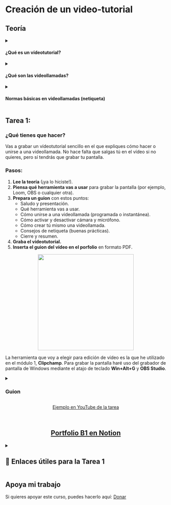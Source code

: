 # Creación de un video-tutorial


## Teoría

<details><summary><h4>¿Qué es un vídeotutorial?</h4></summary>
Un vídeotutorial es un vídeo corto que explica paso a paso cómo hacer algo. Son muy útiles porque:

* Puedes verlos cuando quieras.
* Puedes pausarlos y volver a verlos.
* Te permiten aprender a tu ritmo.
</details>

<details><summary><h4>¿Qué son las videollamadas?</h4></summary>
Las videollamadas permiten hablar con otras personas usando vídeo y sonido, como si estuvieras en persona, pero desde casa o cualquier lugar. Son útiles para:

* Reunirse cuando no puedes estar en el mismo sitio.
* Compartir ideas y documentos.
* Tomar decisiones en grupo.
</details>

<details><summary><h4>Normas básicas en videollamadas (netiqueta)</h4></summary>
La netiqueta es un conjunto de normas para portarse bien en internet. En una videollamada, seguir estas normas ayuda a que todo funcione mejor:

* 🕒 Entra a la hora.
* 🎧 Usa auriculares si puedes, así se escucha mejor.
* 🔇 Apaga el micro cuando no hables.
* 📸 Muestra tu cara si es posible (da más cercanía).
* 🧹 Busca un sitio tranquilo y ordenado.
* 🗣️ Habla con respeto y escucha a los demás.
* 📄 Ten a mano lo que vas a compartir (documentos, presentaciones...).
* 🚫 No grabes sin permiso.
</details>


## Tarea 1:
### ¿Qué tienes que hacer?
Vas a grabar un vídeotutorial sencillo en el que expliques cómo hacer o unirse a una videollamada. No hace falta que salgas tú en el vídeo si no quieres, pero sí tendrás que grabar tu pantalla.

### Pasos:
1. **Lee la teoría** (¡ya lo hiciste!).
2. **Piensa qué herramienta vas a usar** para grabar la pantalla (por ejemplo, Loom, OBS o cualquier otra).
3. **Prepara un guion** con estos puntos:
     * Saludo y presentación.
     * Qué herramienta vas a usar.
     * Cómo unirse a una videollamada (programada o instantánea).
     * Cómo activar y desactivar cámara y micrófono.
     * Cómo crear tú mismo una videollamada.
     * Consejos de netiqueta (buenas prácticas).
     * Cierre y resumen.
4. **Graba el vídeotutorial.**
5. **Inserta el guion del vídeo en el porfolio** en formato PDF.

<p align="center"><img src="https://www.exqueezeer.com/wp-content/uploads/2024/03/Group-86.svg" width=300px/></p>

La herramienta que voy a elegir para edición de vídeo es la que he utilizado en el módulo 1, **Clipchamp**. Para grabar la pantalla haré uso del grabador de pantalla de Windows mediante el atajo de teclado **Win+Alt+G** y **OBS Studio**.

<details><summary><h3>Guion</h3></summary>
Saludo, presentación y tema a tratar a continuación; qué herramientas vas a usar y cómo acceder a ellas; cómo acceder a una videollamada de otra persona (programada o en el momento); cómo activar o desactivar cámara y sonido; cómo organizar una videollamada; netiqueta en las videolladas (mostrar cara, apagar micro); conclusión: resumir puntos clave.

 

**(Diapositiva de intro)**

1. Saludo **(Diapositiva de Presentación)**
     * Hola, Soy Erik, el mentor digital e informático de Zabalburu Ikastetxea desde el curso pasado.
2. Presentación de contenido y tema **(Diapositiva índice)**
    * En el módulo 2 vamos a explicar diferentes aspectos de las video-llamadas.
    * Los puntos que vamos a tratar son los siguientes: 1.- Presentación 2.- Índice 3.- Herramientas 4.- Gestión de video-llamadas 5.- Netiqueta (que si no sabes lo que es, te lo explico dentro de poco).
3. Herramientas **(Diapositiva de Herramientas)**
    * Para elaborar este vídeo voy a hacer uso de dos herramientas: Clipchamp, que es un editor de vídeo de Windows, y Google Meet. De manera adicional voy a usar Notion para la elaboración del portfolio y del guion que estoy leyendo ahora mismo y Canva para hacer las diapositivas para este vídeo. Si quieres aprender un par de cosas interesantes de Clipchamp, te dejo el enlace a su canal de YouTube en la descripción del vídeo.
    **(Diapositiva de gestión de video-llamadas):**
4. Gestión de video-llamada
    * En este apartado te voy a explicar cómo abrir Google Mit, cómo realizar y unirse a llamadas y, por último, cómo planificarlas. Podemos acceder a Google Mit en nuestro G mail desde este icono de “atajo”. También podemos acceder desde aquí arriba a la derecha. Todos estos iconos los tengo ordenados en función del uso que les doy. Para reducir el ruido visual, todos aquellos iconos que no uso, los dejo en esta zona de abajo. En mi teléfono móvil organizo igual los iconos, como muestro en esta diapositiva. Volviendo a la explicación: una vez en Google Mit, vemos esta pantalla. Desde estas opciones podemos crear una reunión o unirnos a una existente.
    
      En "Nueva reunión" tenemos tres opciones. Desde la primera se nos genera un enlace que podemos copiar y pegar para invitar a más participantes. Desde la segunda opción podemos iniciar una inmediatamente. Desde la pantalla que se está cargando vemos que también nos aparece la opción de copiar el enlace o Añadir a alguien a la video-llamada. En los iconos de la parte inferior vemos este desactivado porque no tengo cámara en este pc y desde este otro podemos activar o desactivar el micrófono. Este otro icono de la mano es para pedir el turno en la reunión.

      En la última opción, podemos planificarla en Google calendar. Podemos asignarle el título que deseemos, especificar la fecha y hora de inicio y de fin, si es para todo el día y si se repite en el tiempo. Desde aquí a la derecha, podemos gestionar los invitados de la misma, así como los permisos que tienen. En mi caso, prefiero dejar desactivados los permisos. Podemos detallar la ubicación, habilitar una notificación para que nos avise Google Calendar y una descripción en caso de que quisiéramos. Se puede marcar el texto, añadir enlaces y adjuntar ficheros.

      Una vez guardada la entrada, nos aparecerá en el calendario. Desde aquí podríamos acceder a la video-llamada que hemos creado.
5. Netiqueta en las video-llamadas **(Diapositiva de Netiqueta)**
 
      Una netiqueta hace referencia a las normas de conducta socialmente aceptables en Internet. La Netiqueta en las video-llamadas no dista mucho de cualquier netiqueta que se precie.

      Entre las cosas que se consideran positivas, estarían: mostrar tu rostro en la videollamada, pedir el turno para intervenir en la conversación y, por supuesto, ser puntual.

      Lo que es desaconsejable es entrar a la reunión con el micrófono activado porque dificulta la comunicación, comer mientras se está reunido y no cuidar la apariencia con la que te muestras. Este último punto tan solo quiere decir que te vistas como lo harías en clase o en una reunión presencial.
6. Despedida y agradecimiento **(Diapositiva de Agradecimiento)**

      Muchas gracias por la atención prestada.

      Espero que haya podido ayudar a esclarecer algunas dudas sobre este tema.

      Y muchas gracias a Zabalburu Ikastetxea, Ikasgiltza y Berritzegune por la oportunidad de hacer este tipo de aportaciones.

      Un saludo.
</details>

<p align="center"><a href="https://youtu.be/3FdamGFZyi4"/>Ejemplo en YouTube de la tarea</a></p>

</br>

<h2 align="center"><a href="https://eriksenwolf.notion.site/Competencias-Digitales-B1-Eduki-Digitalak-1d04e3ab08e380b38a9be644907de330">Portfolio B1 en Notion</a></h2>

<details><summary><h2>🔗 Enlaces útiles para la Tarea 1</h2></summary>
🔗 Herramientas para elaborar el vídeotutorial

🎥 Grabación de pantalla

* **Loom** (grabación fácil de pantalla y cámara)
* **Screencastify** (extensión de Chrome para grabar pantalla)
* **OBS Studio** (grabador más avanzado y gratuito)

✂️ Edición de vídeo sencilla

* **Clipchamp** (editor online de Microsoft, gratuito)
* **Canva Video** (editor con plantillas visuales)
* **CapCut** (editor rápido, muy usado para redes)

 

🗃️ Conversión o compresión de vídeo (opcional)

* **CloudConvert** (para cambiar formato de vídeo)
* **VEED.io** (compresión, subtítulos, edición rápida online)

 

📁 Herramientas de Google (para organizar y compartir recursos)

* **Google Drive** (guardar y compartir archivos)
* **Google Docs** (crear el guion en documento)
* **Google Meet** (hacer videollamadas)
</details>



## Apoya mi trabajo
Si quieres apoyar este curso, puedes hacerlo aquí: [Donar](https://paypal.me/eriksenwolf?locale.x=es_ES&country.x=ES)
